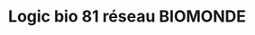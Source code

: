 ---
title: "Logic bio 81 réseau BIOMONDE"
url: /albi/logic-bio-81-reseau-biomonde/
shop: supermarché
---
